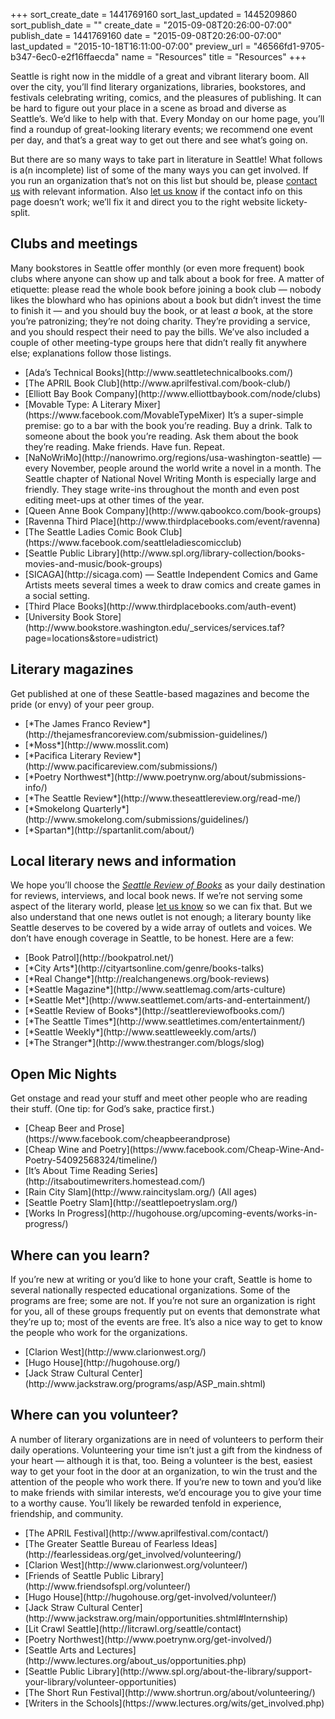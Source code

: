 +++
sort_create_date = 1441769160
sort_last_updated = 1445209860
sort_publish_date = ""
create_date = "2015-09-08T20:26:00-07:00"
publish_date = 1441769160
date = "2015-09-08T20:26:00-07:00"
last_updated = "2015-10-18T16:11:00-07:00"
preview_url = "46566fd1-9705-b347-6ec0-e2f16ffaecda"
name = "Resources"
title = "Resources"
+++

Seattle is right now in the middle of a great and vibrant literary boom. All over the city, you’ll find literary organizations, libraries, bookstores, and festivals celebrating writing, comics, and the pleasures of publishing. It can be hard to figure out your place in a scene as broad and diverse as Seattle’s. We’d like to help with that. Every Monday on our home page, you’ll find a roundup of great-looking literary events; we recommend one event per day, and that’s a great way to get out there and see what’s going on.

But there are so many ways to take part in literature in Seattle! What follows is a(n incomplete) list of some of the many ways you can get involved. If you run an organization that’s not on this list but should be, please [contact us](http://seattlereviewofbooks.com/about) with relevant information. Also [let us know](http://seattlereviewofbooks.com/about) if the contact info on this page doesn’t work; we’ll fix it and direct you to the right website lickety-split.


<h2>Clubs and meetings</h2>

Many bookstores in Seattle offer monthly (or even more frequent) book clubs where anyone can show up and talk about a book for free. A matter of etiquette: please read the whole book before joining a book club — nobody likes the blowhard who has opinions about a book but didn’t invest the time to finish it — and you should buy the book, or at least *a* book, at the store you’re patronizing; they’re not doing charity. They’re providing a service, and you should respect their need to pay the bills. We’ve also included a couple of other meeting-type groups here that didn’t really fit anywhere else; explanations follow those listings.

<ul>
<li>[Ada’s Technical Books](http://www.seattletechnicalbooks.com/)</li>
<li>[The APRIL Book Club](http://www.aprilfestival.com/book-club/)</li>
<li>[Elliott Bay Book Company](http://www.elliottbaybook.com/node/clubs)</li>
<li>[Movable Type: A Literary Mixer](https://www.facebook.com/MovableTypeMixer) It’s a super-simple premise: go to a bar with the book you’re reading. Buy a drink. Talk to someone about the book you’re reading. Ask them about the book they’re reading. Make friends. Have fun. Repeat.</li>
<li>[NaNoWriMo](http://nanowrimo.org/regions/usa-washington-seattle) — every November, people around the world write a novel in a month. The Seattle chapter of National Novel Writing Month is especially large and friendly. They stage write-ins throughout the month and even post editing meet-ups at other times of the year.</li>
<li>[Queen Anne Book Company](http://www.qabookco.com/book-groups)</li>
<li>[Ravenna Third Place](http://www.thirdplacebooks.com/event/ravenna)</li>
<li>[The Seattle Ladies Comic Book Club](https://www.facebook.com/seattleladiescomicclub)</li>
<li>[Seattle Public Library](http://www.spl.org/library-collection/books-movies-and-music/book-groups)</li>
<li>[SICAGA](http://sicaga.com) — Seattle Independent Comics and Game Artists  meets several times a week to draw comics and create games in a social setting.
<li>[Third Place Books](http://www.thirdplacebooks.com/auth-event)</li>
<li>[University Book Store](http://www.bookstore.washington.edu/_services/services.taf?page=locations&store=udistrict)</li>
</ul>
<h2>Literary magazines</h2>

Get published at one of these Seattle-based magazines and become the pride (or envy) of your peer group.

<ul>
<li>[*The James Franco Review*](http://thejamesfrancoreview.com/submission-guidelines/)</li>
<li>[*Moss*](http://www.mosslit.com)</li>
<li>[*Pacifica Literary Review*](http://www.pacificareview.com/submissions/)</li>
<li>[*Poetry Northwest*](http://www.poetrynw.org/about/submissions-info/)</li>
<li>[*The Seattle Review*](http://www.theseattlereview.org/read-me/)</li>
<li>[*Smokelong Quarterly*](http://www.smokelong.com/submissions/guidelines/)</li>
<li>[*Spartan*](http://spartanlit.com/about/)</li>
</ul>


<h2>Local literary news and information</h2>

We hope you’ll choose the [*Seattle Review of Books*](http://seattlereviewofbooks.com/) as your daily destination for reviews, interviews, and local book news. If we’re not serving some aspect of the literary world, please [let us know](http://seattlereviewofbooks.com/about) so we can fix that. But we also understand that one news outlet is not enough; a literary bounty like Seattle deserves to be covered by a wide array of outlets and voices. We don’t have enough coverage in Seattle, to be honest. Here are a few:

<ul>
<li>[Book Patrol](http://bookpatrol.net/)</li>
<li>[*City Arts*](http://cityartsonline.com/genre/books-talks)</li>
<li>[*Real Change*](http://realchangenews.org/book-reviews)</li>
<li>[*Seattle Magazine*](http://www.seattlemag.com/arts-culture)</li>
<li>[*Seattle Met*](http://www.seattlemet.com/arts-and-entertainment/)</li>
<li>[*Seattle Review of Books*](http://seattlereviewofbooks.com/)</li>
<li>[*The Seattle Times*](http://www.seattletimes.com/entertainment/)</li>
<li>[*Seattle Weekly*](http://www.seattleweekly.com/arts/)</li>
<li>[*The Stranger*](http://www.thestranger.com/blogs/slog)</li>
</ul>

<h2>Open Mic Nights</h2>

Get onstage and read your stuff and meet other people who are reading their stuff. (One tip: for God’s sake, practice first.)

<ul>
<li>[Cheap Beer and Prose](https://www.facebook.com/cheapbeerandprose)</li>
<li>[Cheap Wine and Poetry](https://www.facebook.com/Cheap-Wine-And-Poetry-54092568324/timeline/)</li>
<li>[It’s About Time Reading Series](http://itsaboutimewriters.homestead.com/)</li>
<li>[Rain City Slam](http://www.raincityslam.org/) (All ages)</li>
<li>[Seattle Poetry Slam](http://seattlepoetryslam.org/)</li>
<li>[Works In Progress](http://hugohouse.org/upcoming-events/works-in-progress/)</li>
</ul>

<h2>Where can you learn? </h2>

If you’re new at writing or you’d like to hone your craft, Seattle is home to several nationally respected educational organizations. Some of the programs are free; some are not. If you’re not sure an organization is right for you, all of these groups frequently put on events that demonstrate what they’re up to; most of the events are free. It’s also a nice way to get to know the people who work for the organizations.

<ul>
<li>[Clarion West](http://www.clarionwest.org/)</li>
<li>[Hugo House](http://hugohouse.org/)</li>
<li>[Jack Straw Cultural Center](http://www.jackstraw.org/programs/asp/ASP_main.shtml)</li>
</ul>

<h2>Where can you volunteer?</h2>

A number of literary organizations are in need of volunteers to perform their daily operations. Volunteering your time isn’t just a gift from the kindness of your heart — although it is that, too. Being a volunteer is the best, easiest way to get your foot in the door at an organization, to win the trust and the attention of the people who work there. If you’re new to town and you’d like to make friends with similar interests, we’d encourage you to give your time to a worthy cause. You’ll likely be rewarded tenfold in experience, friendship, and community.

<ul>
<li>[The APRIL Festival](http://www.aprilfestival.com/contact/)</li>
<li>[The Greater Seattle Bureau of Fearless Ideas](http://fearlessideas.org/get_involved/volunteering/)</li>
<li>[Clarion West](http://www.clarionwest.org/volunteer/)</li>
<li>[Friends of Seattle Public Library](http://www.friendsofspl.org/volunteer/)</li>
<li>[Hugo House](http://hugohouse.org/get-involved/volunteer/)</li>
<li>[Jack Straw Cultural Center](http://www.jackstraw.org/main/opportunities.shtml#Internship)</li>
<li>[Lit Crawl Seattle](http://litcrawl.org/seattle/contact)</li>
<li>[Poetry Northwest](http://www.poetrynw.org/get-involved/)</li>
<li>[Seattle Arts and Lectures](http://www.lectures.org/about_us/opportunities.php)</li>
<li>[Seattle Public Library](http://www.spl.org/about-the-library/support-your-library/volunteer-opportunities)</li>
<li>[The Short Run Festival](http://www.shortrun.org/about/volunteering/)</li>
<li>[Writers in the Schools](https://www.lectures.org/wits/get_involved.php)</li>
</ul>